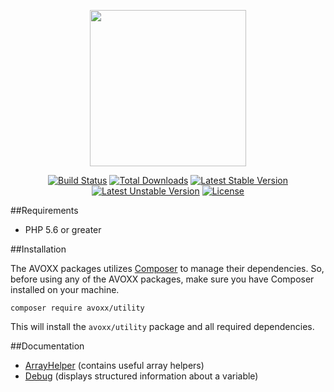 <p align="center"><a href="https://avoxx.org"><img width="250"src="https://avoxx.org/assets/img/logos-components/utility-components.svg"/></a></p>

<p align="center">
<a href="https://travis-ci.org/avoxx/utility"><img title="Build Status" src="https://travis-ci.org/avoxx/utility.svg?branch=master"/></a>
<a href="https://packagist.org/packages/avoxx/utility"><img title="Total Downloads" src="https://poser.pugx.org/avoxx/utility/downloads"/></a>
<a href="https://packagist.org/packages/avoxx/utility"><img title="Latest Stable Version" src="https://poser.pugx.org/avoxx/utility/v/stable"/></a>
<a href="https://packagist.org/packages/avoxx/utility"><img title="Latest Unstable Version" src="https://poser.pugx.org/avoxx/utility/v/unstable"/></a>
<a href="https://packagist.org/packages/avoxx/utility"><img title="License" src="https://poser.pugx.org/avoxx/utility/license"/></a>
</p>

##Requirements

* PHP 5.6 or greater

##Installation

The AVOXX packages utilizes [Composer](https://getcomposer.org) to manage their dependencies.
So, before using any of the AVOXX packages, make sure you have Composer installed on your machine.

    composer require avoxx/utility

This will install the `avoxx/utility` package and all required dependencies.

##Documentation

* [ArrayHelper](https://avoxx.org/docs/v1/utility/array-helper) (contains useful array helpers)
* [Debug](https://avoxx.org/docs/v1/utility/debug) (displays structured information about a variable)
